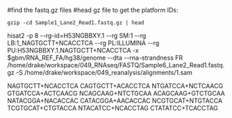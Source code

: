#find the fastq.gz files
#head gz file to get the platform IDs: 

	gzip -cd Sample1_Lane2_Read1.fastq.gz | head


hisat2 -p 8 --rg-id=H53NGBBXY.1 --rg SM:1 --rg LB:1_NAGTGCTT+NCACCTCA --rg PL:ILLUMINA --rg PU:H53NGBBXY.1.NAGTGCTT+NCACCTCA -x $gbm/RNA_REF_FA/hg38/genome --dta --rna-strandness FR /home/drake/workspace/049_RNAseq/FASTQ/Sample6_Lane2_Read1.fastq.gz -S /home/drake/workspace/049_reanalysis/alignments/1.sam







NAGTGCTT+NCACCTCA
CAGTGCTT+ACACCTCA
NTGATCCA+NCTCAACG
GTGATCCA+ACTCAACG
NCAGCAAG+NTCTGCAA
ACAGCAAG+GTCTGCAA
NATACGGA+NACACCAC
CATACGGA+AACACCAC
NCGTGCAT+NTGTACCA
TCGTGCAT+CTGTACCA
NTACATCC+NCACCTAG
CTATATCC+TCACCTAG
